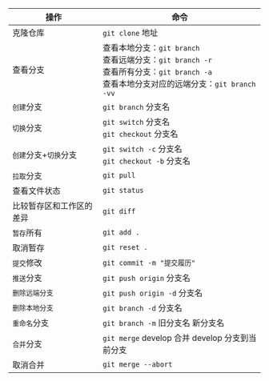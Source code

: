 | 操作                     | 命令                                                                                                                                                 |
| ------------------------ | ---------------------------------------------------------------------------------------------------------------------------------------------------- |
| 克隆仓库                 | `git clone` 地址                                                                                                                                     |
| 查看分支                 | 查看本地分支：`git branch` <br />查看远端分支：`git branch -r` <br />查看所有分支：`git branch -a`<br />查看本地分支对应的远端分支：`git branch -vv` |
| `创建`分支               | `git branch` 分支名                                                                                                                                  |
| `切换`分支               | `git switch` 分支名<br />`git checkout` 分支名                                                                                                       |
| `创建`分支+`切换`分支    | `git switch -c` 分支名 <br />`git checkout -b` 分支名                                                                                                |
| `拉取`分支               | `git pull`                                                                                                                                           |
| 查看文件状态             | `git status`                                                                                                                                         |
| 比较暂存区和工作区的差异 | `git diff`                                                                                                                                           |
| `暂存`所有               | `git add .`                                                                                                                                          |
| 取消暂存                 | `git reset .`                                                                                                                                        |
| `提交`修改               | `git commit -m "提交履历"`                                                                                                                           |
| `推送`分支               | `git push origin` 分支名                                                                                                                             |
| `删除远端分支`           | `git push origin -d` 分支名                                                                                                                          |
| `删除本地分支`           | `git branch -d` 分支名                                                                                                                               |
| `重命名`分支             | `git branch -m` 旧分支名 新分支名                                                                                                                    |
| `合并`分支               | `git merge` develop 合并 develop 分支到当前分支                                                                                                      |
| 取消合并                 | `git merge --abort`                                                                                                                                  |
